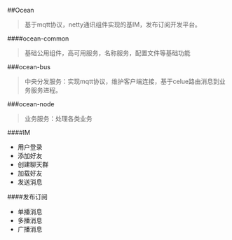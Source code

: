 ##Ocean
> 基于mqtt协议，netty通讯组件实现的基IM，发布订阅开发平台。

####ocean-common
>基础公用组件，高可用服务，名称服务，配置文件等基础功能

###ocean-bus
>中央分发服务：实现mqtt协议，维护客户端连接，基于celue路由消息到业务服务进程。

###ocean-node

>业务服务：处理各类业务

####IM

- 用户登录
- 添加好友
- 创建聊天群
- 加载好友
- 发送消息


####发布订阅

- 单播消息
- 多播消息
- 广播消息

